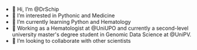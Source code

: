 - 👋 Hi, I’m @DrSchip
- 👀 I’m interested in Pythonic and Medicine
- 🌱 I’m currently learning Python and Hematology
- :wrench: Working as a Hematologist at @UniUPO and currently a second-level university master's degree student in Genomic Data Science at @UniPV.
- 💞️ I’m looking to collaborate with other scientists

<!---
DrSchip/DrSchip is a ✨ special ✨ repository because its `README.md` (this file) appears on your GitHub profile.
You can click the Preview link to take a look at your changes.
--->
